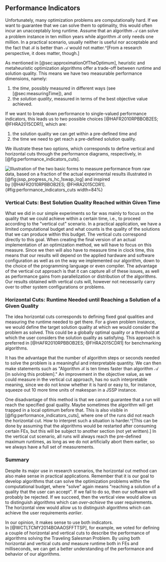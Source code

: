## Performance Indicators

Unfortunately, many optimization problems are computationally hard.
If we want to guarantee that we can solve them to optimality, this would often incur an unacceptably long runtime.
Assume that an algorithm&nbsp;$\mathcal{A}$ can solve a problem instance in ten million years while algorithm&nbsp;$\mathcal{B}$ only needs one million.
In a practical scenario, usually neither is useful nor acceptable and the fact that&nbsp;$\mathcal{B}$ is better than&nbsp;$\mathcal{A}$ would not matter.^[From a research perspective, it does matter, though.]

As mentioned in [@sec:approximationOfTheOptimum], heuristic and metaheuristic optimization algorithms offer a trade-off between runtime and solution quality.
This means we have two measurable performance dimensions, namely:

1. the *time*, possibly measured in different ways (see [@sec:measuringTime]), and
2. the *solution quality*, measured in terms of the best objective value achieved.

If we want to break down performance to single-valued performance indicators, this leads us to two possible choices&nbsp;[@HAFR2010RPBBOB2ES; @FHRA2015CDR1], which are:

1. the solution quality we can get within a pre-defined time and
2. the time we need to get reach a pre-defined solution quality.

We illustrate these two options, which corresponds to define vertical and horizontal cuts through the performance diagrams, respectively, in [@fig:performance_indicators_cuts].

![Illustration of the two basic forms to measure performance from raw data, based on a fraction of the actual experimental results illustrated in [@fig:jssp_progress_rs_hc_1swap_log] and inspired by&nbsp;[@HAFR2010RPBBOB2ES; @FHRA2015CDR1].](\relative.path{performance_indicators_cuts.svgz}){#fig:performance_indicators_cuts width=84%}

### Vertical Cuts: Best Solution Quality Reached within Given Time

What we did in our simple experiments so far was mainly to focus on the quality that we could achieve within a certain time, i.e., to proceed according to the "vertical cut" scenario.
In a practical application, we have a limited computational budget and what counts is the quality of the solutions that we can produce within this budget.
The vertical cuts correspond directly to this goal.
When creating the final version of an actual implementation of an optimization method, we will have to focus on this measure.
Since we then will also have to measure time in clock time, this means that our results will depend on the applied hardware and software configuration as well as on the way we implemented our algorithm, down to the choice of the programming language or even compiler.
The advantage of the vertical cut approach is that it can capture all of these issues, as well as performance gains from parallelization or distribution of the algorithms.
Our results obtained with vertical cuts will, however not necessarily carry over to other system configurations or problems.

### Horizontal Cuts: Runtime Needed until Reaching a Solution of a Given Quality

The idea horizontal cuts corresponds to defining fixed goal qualities and measuring the runtime needed to get there.
For a given problem instance, we would define the target solution quality at which we would consider the problem as solved.
This could be a globally optimal quality or a threshold at which the user considers the solution quality as satisfying.
This approach is preferred in&nbsp;[@HAFR2010RPBBOB2ES; @FHRA2015CDR1] for benchmarking algorithms.

It has the advantage that the number of algorithm steps or seconds needed to solve the problem is a meaningful and interpretable quantity.
We can then make statements such as "Algorithm&nbsp;$\mathcal{B}$ is ten times faster than algorithm&nbsp;$\mathcal{A}$ [in solving this problem]."
An improvement in the objective value, as we could measure in the vertical cut approach, has no such interpretable meaning, since we do not know whether it is hard or easy to, for instance, squeeze out 10 more time units of makespan in a JSSP instance.

One disadvantage of this method is that we cannot guarantee that a run will reach the specified goal quality.
Maybe sometimes the algorithm will get trapped in a local optimum before that. 
This is also visible in [@fig:performance_indicators_cuts], where one of the runs did not reach the horizontal cut.
How to interpret such a situation is harder.^[This can be done by assuming that the algorithms would be restarted after consuming certain FEs, but this will be subject to another section (not yet written).]
In the vertical cut scenario, all runs will always reach the pre-defined maximum runtimes, as long as we do not artificially abort them earlier, so we always have a full set of measurements. 

### Summary

Despite its major use in research scenarios, the horizontal cut method can also make sense in practical applications.
Remember that it is our goal to develop algorithms that can solve the optimization problems within the computational budget, where "solve" again means "reaching a solution of a quality that the user can accept".
If we fail to do so, then our software will probably be rejected.
If we succeed, then the vertical view would allow us to distinguish algorithms which can *over-achieve* the user requirements.
The horizontal view would allow us to distinguish algorithms which can achieve the user requirements *earlier*.

In our opinion, it makes sense to use both indicators.
In&nbsp;[@WCTLTCMY2014BOAAOSFFTTSP], for example, we voted for defining a couple of horizontal and vertical cuts to describe the performance of algorithms solving the Traveling Salesman Problem.
By using both horizontal and vertical cuts *and* measure runtime both in FEs and milliseconds, we can get a better understanding of the performance and behavior of our algorithms.
